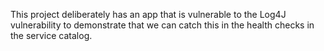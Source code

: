 This project deliberately has an app that is vulnerable to the Log4J vulnerability to demonstrate that we can catch this in the health checks in the service catalog.
